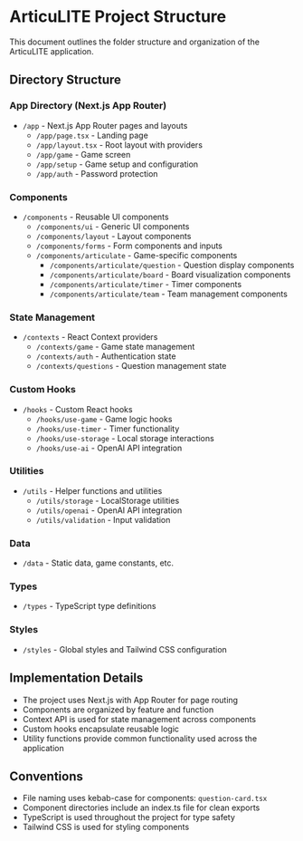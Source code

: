 # ArticuLITE Project Structure

This document outlines the folder structure and organization of the ArticuLITE application.

## Directory Structure

### App Directory (Next.js App Router)
- `/app` - Next.js App Router pages and layouts
  - `/app/page.tsx` - Landing page
  - `/app/layout.tsx` - Root layout with providers
  - `/app/game` - Game screen
  - `/app/setup` - Game setup and configuration
  - `/app/auth` - Password protection

### Components
- `/components` - Reusable UI components
  - `/components/ui` - Generic UI components
  - `/components/layout` - Layout components
  - `/components/forms` - Form components and inputs
  - `/components/articulate` - Game-specific components
    - `/components/articulate/question` - Question display components
    - `/components/articulate/board` - Board visualization components
    - `/components/articulate/timer` - Timer components
    - `/components/articulate/team` - Team management components

### State Management
- `/contexts` - React Context providers
  - `/contexts/game` - Game state management
  - `/contexts/auth` - Authentication state
  - `/contexts/questions` - Question management state

### Custom Hooks
- `/hooks` - Custom React hooks
  - `/hooks/use-game` - Game logic hooks
  - `/hooks/use-timer` - Timer functionality
  - `/hooks/use-storage` - Local storage interactions
  - `/hooks/use-ai` - OpenAI API integration

### Utilities
- `/utils` - Helper functions and utilities
  - `/utils/storage` - LocalStorage utilities
  - `/utils/openai` - OpenAI API integration
  - `/utils/validation` - Input validation

### Data
- `/data` - Static data, game constants, etc.

### Types
- `/types` - TypeScript type definitions

### Styles
- `/styles` - Global styles and Tailwind CSS configuration

## Implementation Details

- The project uses Next.js with App Router for page routing
- Components are organized by feature and function
- Context API is used for state management across components
- Custom hooks encapsulate reusable logic
- Utility functions provide common functionality used across the application

## Conventions

- File naming uses kebab-case for components: `question-card.tsx`
- Component directories include an index.ts file for clean exports
- TypeScript is used throughout the project for type safety
- Tailwind CSS is used for styling components 